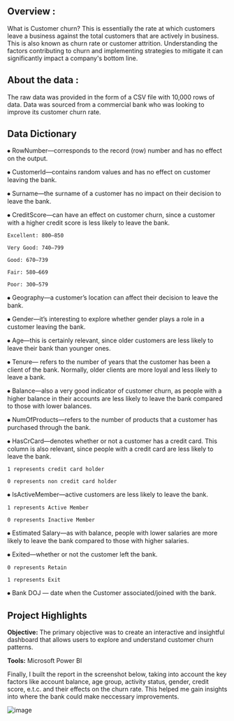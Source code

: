 ## **Overview :**

What is Customer churn? This is essentially the rate at which customers leave a business against the total customers that are actively in business. This is also known as churn rate or customer attrition.
Understanding the factors contributing to churn and implementing strategies to mitigate it can significantly impact a company's bottom line.

## **About the data :**

The raw data was provided in the form of a CSV file with 10,000 rows of data. Data was sourced from a commercial bank who was looking to improve its customer churn rate.

## **Data Dictionary**

⦁	RowNumber—corresponds to the record (row) number and has no effect on the output.

⦁	CustomerId—contains random values and has no effect on customer leaving the bank.

⦁	Surname—the surname of a customer has no impact on their decision to leave the bank.

⦁	CreditScore—can have an effect on customer churn, since a customer with a higher credit score is less likely to leave the bank.

    Excellent: 800–850

    Very Good: 740–799

    Good: 670–739

    Fair: 580–669

    Poor: 300–579

⦁	Geography—a customer’s location can affect their decision to leave the bank.

⦁	Gender—it’s interesting to explore whether gender plays a role in a customer leaving the bank.

⦁	Age—this is certainly relevant, since older customers are less likely to leave their bank than younger ones.

⦁	Tenure— refers to the number of years that the customer has been a client of the bank. Normally, older clients are more loyal and less likely to leave a bank.

⦁	Balance—also a very good indicator of customer churn, as people with a higher balance in their accounts are less likely to leave the bank compared to those with lower balances.

⦁	NumOfProducts—refers to the number of products that a customer has purchased through the bank. 

⦁	HasCrCard—denotes whether or not a customer has a credit card. This column is also relevant, since people with a credit card are less likely to leave the bank.

  	1 represents credit card holder
   
  	0 represents non credit card holder
   
⦁	IsActiveMember—active customers are less likely to leave the bank.

    1 represents Active Member
  
    0 represents Inactive Member
  
⦁	Estimated Salary—as with balance, people with lower salaries are more likely to leave the bank compared to those with higher salaries.

⦁	Exited—whether or not the customer left the bank.

    0 represents Retain
  
    1 represents Exit
  
⦁	Bank DOJ — date when the Customer associated/joined  with the bank.

## **Project Highlights**

**Objective:** 
The primary objective was to create an interactive and insightful dashboard that allows users to explore and understand customer churn patterns.

**Tools:**
Microsoft Power BI

Finally, I built the report in the screenshot below, taking into account the key factors like account balance, age group, activity status, gender, credit score, e.t.c. and their effects on the churn rate. This helped me gain insights into where the bank could make neccessary improvements.


![image](https://github.com/user-attachments/assets/02918819-5022-4495-a8c7-6869e88dc8db)





